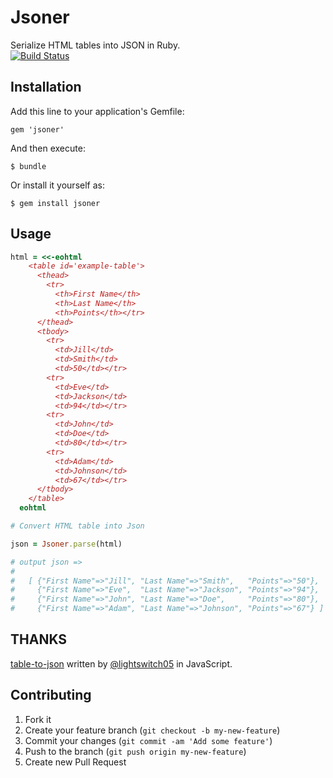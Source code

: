 # Jsoner

Serialize HTML tables into JSON in Ruby.  
[![Build Status](https://travis-ci.org/simlegate/jsoner.png?branch=master)](https://travis-ci.org/simlegate/jsoner)

## Installation

Add this line to your application's Gemfile:

    gem 'jsoner'

And then execute:

    $ bundle

Or install it yourself as:

    $ gem install jsoner

## Usage

```ruby
html = <<-eohtml
    <table id='example-table'>
      <thead>
        <tr>
          <th>First Name</th>
          <th>Last Name</th>
          <th>Points</th></tr>
      </thead>
      <tbody>
        <tr>
          <td>Jill</td>
          <td>Smith</td>
          <td>50</td></tr>
        <tr>
          <td>Eve</td>
          <td>Jackson</td>
          <td>94</td></tr>
        <tr>
          <td>John</td>
          <td>Doe</td>
          <td>80</td></tr>
        <tr>
          <td>Adam</td>
          <td>Johnson</td>
          <td>67</td></tr>
      </tbody>
    </table>
  eohtml

# Convert HTML table into Json

json = Jsoner.parse(html)

# output json => 
# 
#   [ {"First Name"=>"Jill", "Last Name"=>"Smith",   "Points"=>"50"},
#     {"First Name"=>"Eve",  "Last Name"=>"Jackson", "Points"=>"94"},
#     {"First Name"=>"John", "Last Name"=>"Doe",     "Points"=>"80"},
#     {"First Name"=>"Adam", "Last Name"=>"Johnson", "Points"=>"67"} ]

```

## THANKS

[table-to-json](https://github.com/lightswitch05/table-to-json) written by [@lightswitch05](https://github.com/lightswitch05) in JavaScript.

## Contributing

1. Fork it
2. Create your feature branch (`git checkout -b my-new-feature`)
3. Commit your changes (`git commit -am 'Add some feature'`)
4. Push to the branch (`git push origin my-new-feature`)
5. Create new Pull Request

